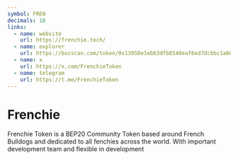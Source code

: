 ```yaml
---
symbol: FREN
decimals: 18
links:
  - name: website
    url: https://frenchie.tech/
  - name: explorer
    url: https://bscscan.com/token/0x13958e1eb63dfb8540eaf6ed7dcbbc1a60fd52af
  - name: x
    url: https://x.com/FrenchieToken
  - name: telegram
    url: https://t.me/FrenchieToken
---
```


# Frenchie

Frenchie Token is a BEP20 Community Token based around French Bulldogs and dedicated to all fenchies across the world. With important development team and flexible in development
